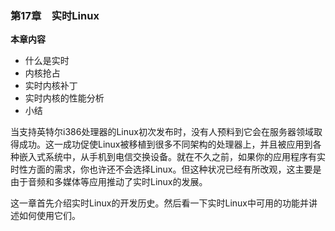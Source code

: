 ### 第17章　实时Linux

**本章内容**

+ 什么是实时
+ 内核抢占
+ 实时内核补丁
+ 实时内核的性能分析
+ 小结

当支持英特尔i386处理器的Linux初次发布时，没有人预料到它会在服务器领域取得成功。这一成功促使Linux被移植到很多不同架构的处理器上，并且被应用到各种嵌入式系统中，从手机到电信交换设备。就在不久之前，如果你的应用程序有实时性方面的需求，你也许还不会选择Linux。但这种状况已经有所改观，这主要是由于音频和多媒体等应用推动了实时Linux的发展。

这一章首先介绍实时Linux的开发历史。然后看一下实时Linux中可用的功能并讲述如何使用它们。

